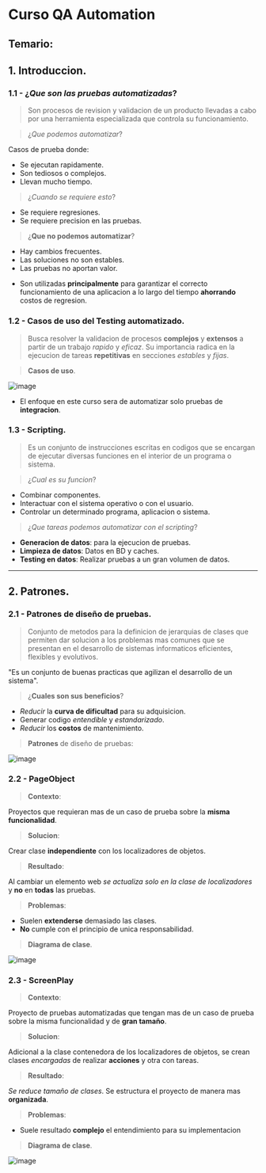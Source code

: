 # Curso QA Automation

## Temario:

## 1. Introduccion.

### 1.1 - ¿_Que son las pruebas automatizadas_?
> Son procesos de revision y validacion de un producto
llevadas a cabo por una herramienta especializada
que controla su funcionamiento.

> ¿_Que podemos automatizar_?

Casos de prueba donde:
- Se ejecutan rapidamente.
- Son tediosos o complejos.
- Llevan mucho tiempo.

> ¿_Cuando se requiere esto_?
- Se requiere regresiones.
- Se requiere precision en las pruebas.

> ¿__Que no podemos automatizar__?
- Hay cambios frecuentes.
- Las soluciones no son estables.
- Las pruebas no aportan valor.

* Son utilizadas __principalmente__ para garantizar el correcto funcionamiento de una aplicacion a lo largo del
tiempo __ahorrando__ costos de regresion.
### 1.2 - Casos de uso del Testing automatizado.
> Busca resolver la validacion de procesos __complejos__
y __extensos__ a partir de un trabajo _rapido_ y _eficaz_.
Su importancia radica en la ejecucion de tareas
__repetitivas__ en secciones _estables_ y _fijas_.


> __Casos de uso__.

![image](https://user-images.githubusercontent.com/120741890/214369054-7b43d7bb-d2e4-412d-a1a2-cde8040d6515.png)

* El enfoque en este curso sera de automatizar
solo pruebas de __integracion__.

### 1.3 - Scripting.
> Es un conjunto de instrucciones escritas en codigos
que se encargan de ejecutar diversas funciones en el
interior de un programa o sistema.

> ¿_Cual es su funcion_?
- Combinar componentes.
- Interactuar con el sistema operativo o con el usuario.
- Controlar un determinado programa, aplicacion o sistema.

> ¿_Que tareas podemos automatizar con el scripting_?
- __Generacion de datos__: para la ejecucion de pruebas.
- __Limpieza de datos__: Datos en BD y caches.
- __Testing en datos__: Realizar pruebas a un gran volumen de datos.

---

## 2. __Patrones__.

### 2.1 - Patrones de diseño de pruebas.
> Conjunto de metodos para la definicion de jerarquias
de clases que permiten dar solucion a los problemas
mas comunes que se presentan en el desarrollo
de sistemas informaticos eficientes, flexibles y evolutivos.

"Es un conjunto de buenas practicas que agilizan el 
desarrollo de un sistema".

> ¿__Cuales son sus beneficios__?
- _Reducir_ la __curva de dificultad__ para su adquisicion.
- Generar codigo _entendible_ y _estandarizado_.
- _Reducir_ los __costos__ de mantenimiento.

> __Patrones__ de diseño de pruebas:

![image](https://user-images.githubusercontent.com/120741890/214372227-b2e50be0-cff4-4fa0-88a1-cd85af087145.png)

### 2.2 - PageObject

> __Contexto__:

Proyectos que requieran mas de un caso de prueba
sobre la __misma funcionalidad__.

> __Solucion__:

Crear clase __independiente__ con los localizadores
de objetos.

> __Resultado__:

Al cambiar un elemento web _se actualiza solo en la 
clase de localizadores_ y __no__ en __todas__ las pruebas.

> __Problemas__: 
- Suelen __extenderse__ demasiado las clases.
- __No__ cumple con el principio de unica responsabilidad.

> __Diagrama de clase__.

![image](https://user-images.githubusercontent.com/120741890/214373976-6dd848bc-3aff-4905-b8e9-6c4366e9943c.png)


### 2.3 - ScreenPlay

> __Contexto__:

Proyecto de pruebas automatizadas que tengan
mas de un caso de prueba sobre la misma
funcionalidad y de __gran tamaño__.

> __Solucion__:

Adicional a la clase contenedora de los localizadores
de objetos, se crean clases _encargadas_ de realizar
__acciones__ y otra con tareas.

> __Resultado__:

_Se reduce tamaño de clases_.
Se estructura el proyecto de manera
mas __organizada__.

> __Problemas__:

- Suele resultado __complejo__ el entendimiento para su implementacion

> __Diagrama de clase__.

![image](https://user-images.githubusercontent.com/120741890/214375999-ebab841b-1a4d-4531-acf0-43930b30f40a.png)

